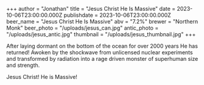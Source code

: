 +++
author = "Jonathan"
title = "Jesus Christ He Is Massive"
date = 2023-10-06T23:00:00.000Z
publishdate = 2023-10-06T23:00:00.000Z
beer_name = "Jesus Christ He Is Massive"
abv = "7.2%"
brewer = "Northern Monk"
beer_photo = "/uploads/jesus_can.jpg"
antic_photo = "/uploads/jesus_antic.jpg"
thumbnail = "/uploads/jesus_thumbnail.jpg"
+++

After laying dormant on the bottom of the ocean for over 2000 years He has returned! Awoken by the shockwave from unlicensed nuclear experiments and transformed by radiation into a rage driven monster of superhuman size and strength.

Jesus Christ! He is Massive!
